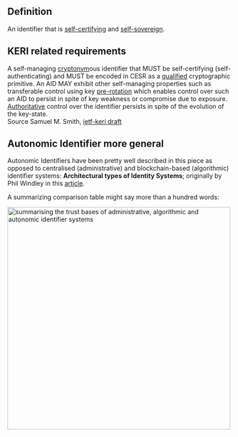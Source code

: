 ## Definition

An identifier that is [self-certifying](self-certifying-identifier) and [self-sovereign](self-sovereign-identity).

## KERI related requirements
A self-managing [cryptonym](cryptonymous)ous identifier that MUST be self-certifying (self-authenticating) and MUST be encoded in CESR as a [qualified](qualified) cryptographic primitive. An AID MAY exhibit other self-managing properties such as transferable control using key [pre-rotation](pre-rotation) which enables control over such an AID to persist in spite of key weakness or compromise due to exposure. [Authoritative](authoritative) control over the identifier persists in spite of the evolution of the key-state.\
Source Samuel M. Smith, [ietf-keri draft](https://github.com/WebOfTrust/ietf-keri/blob/main/draft-ssmith-keri.md)

## Autonomic Identifier more general
Autonomic Identifiers have been pretty well described in this piece as opposed to centralised (administrative) and blockchain-based (algorithmic) identifier systems: **Architectural types of Identity Systems**; originally by Phil Windley in this [article](https://www.windley.com/archives/2020/09/the_architecture_of_identity_systems.shtml). 

A summarizing comparison table might say more than a hundred words:

<img src="https://hackmd.io/_uploads/HyOi3r81j.png" width="500" alt="summarising the trust bases of administrative, algorithmic and autonomic identifier systems">
